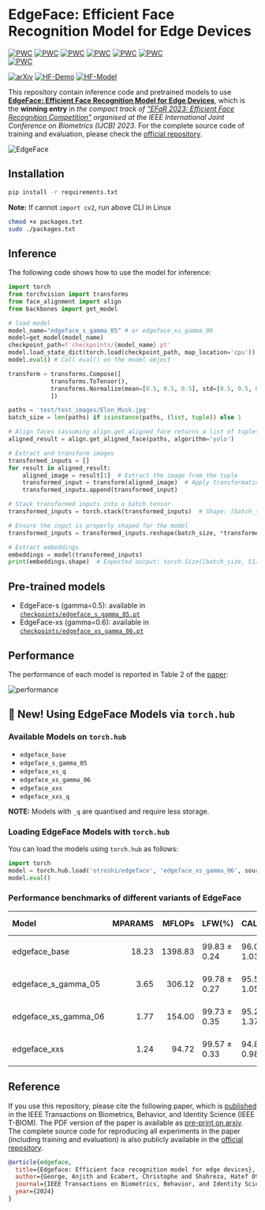 

# EdgeFace: Efficient Face Recognition Model for Edge Devices

[![PWC](https://img.shields.io/endpoint.svg?url=https://paperswithcode.com/badge/edgeface-efficient-face-recognition-model-for/lightweight-face-recognition-on-lfw)](https://paperswithcode.com/sota/lightweight-face-recognition-on-lfw?p=edgeface-efficient-face-recognition-model-for)
[![PWC](https://img.shields.io/endpoint.svg?url=https://paperswithcode.com/badge/edgeface-efficient-face-recognition-model-for/lightweight-face-recognition-on-calfw)](https://paperswithcode.com/sota/lightweight-face-recognition-on-calfw?p=edgeface-efficient-face-recognition-model-for)
[![PWC](https://img.shields.io/endpoint.svg?url=https://paperswithcode.com/badge/edgeface-efficient-face-recognition-model-for/lightweight-face-recognition-on-cplfw)](https://paperswithcode.com/sota/lightweight-face-recognition-on-cplfw?p=edgeface-efficient-face-recognition-model-for)
[![PWC](https://img.shields.io/endpoint.svg?url=https://paperswithcode.com/badge/edgeface-efficient-face-recognition-model-for/lightweight-face-recognition-on-cfp-fp)](https://paperswithcode.com/sota/lightweight-face-recognition-on-cfp-fp?p=edgeface-efficient-face-recognition-model-for)
[![PWC](https://img.shields.io/endpoint.svg?url=https://paperswithcode.com/badge/edgeface-efficient-face-recognition-model-for/lightweight-face-recognition-on-agedb-30)](https://paperswithcode.com/sota/lightweight-face-recognition-on-agedb-30?p=edgeface-efficient-face-recognition-model-for)	
[![PWC](https://img.shields.io/endpoint.svg?url=https://paperswithcode.com/badge/edgeface-efficient-face-recognition-model-for/lightweight-face-recognition-on-ijb-b)](https://paperswithcode.com/sota/lightweight-face-recognition-on-ijb-b?p=edgeface-efficient-face-recognition-model-for)	
[![PWC](https://img.shields.io/endpoint.svg?url=https://paperswithcode.com/badge/edgeface-efficient-face-recognition-model-for/lightweight-face-recognition-on-ijb-c)](https://paperswithcode.com/sota/lightweight-face-recognition-on-ijb-c?p=edgeface-efficient-face-recognition-model-for)	

[![arXiv](https://img.shields.io/badge/cs.CV-arXiv%3A2307.01838-009d81v2.svg)](https://arxiv.org/abs/2307.01838v2)
[![HF-Demo](https://img.shields.io/badge/%F0%9F%A4%97%20Hugging%20Face-Demo-orange)](https://huggingface.co/spaces/Idiap/EdgeFace)
[![HF-Model](https://img.shields.io/badge/%F0%9F%A4%97%20Hugging%20Face-Model-green)](https://huggingface.co/collections/Idiap/edgeface-67f500eded03ecd8be56e63e)


This repository contain inference code and pretrained models to use [**EdgeFace: Efficient Face Recognition Model for Edge Devices**](https://ieeexplore.ieee.org/abstract/document/10388036/), 
which is the **winning entry** in *the compact track of ["EFaR 2023: Efficient Face Recognition Competition"](https://arxiv.org/abs/2308.04168) organised at the IEEE International Joint Conference on Biometrics (IJCB) 2023*. For the complete source code of training and evaluation, please check the [official repository](https://gitlab.idiap.ch/bob/bob.paper.tbiom2023_edgeface).


![EdgeFace](assets/edgeface.png)

## Installation
```bash
pip install -r requirements.txt
```
**Note:** If cannot `import cv2`, run above CLI in Linux

```bash
chmod +x packages.txt
sudo ./packages.txt
```

## Inference
The following code shows how to use the model for inference:
```python
import torch
from torchvision import transforms
from face_alignment import align
from backbones import get_model

# load model
model_name="edgeface_s_gamma_05" # or edgeface_xs_gamma_06
model=get_model(model_name)
checkpoint_path=f'checkpoints/{model_name}.pt'
model.load_state_dict(torch.load(checkpoint_path, map_location='cpu')) # Load state dict
model.eval() # Call eval() on the model object

transform = transforms.Compose([
            transforms.ToTensor(),
            transforms.Normalize(mean=[0.5, 0.5, 0.5], std=[0.5, 0.5, 0.5]),
            ])

paths = 'test/test_images/Elon_Musk.jpg'
batch_size = len(paths) if isinstance(paths, (list, tuple)) else 1

# Align faces (assuming align.get_aligned_face returns a list of tuples)
aligned_result = align.get_aligned_face(paths, algorithm='yolo')

# Extract and transform images
transformed_inputs = []
for result in aligned_result:
    aligned_image = result[1]  # Extract the image from the tuple
    transformed_input = transform(aligned_image)  # Apply transformation
    transformed_inputs.append(transformed_input)

# Stack transformed inputs into a batch tensor
transformed_inputs = torch.stack(transformed_inputs)  # Shape: [batch_size, C, H, W]

# Ensure the input is properly shaped for the model
transformed_inputs = transformed_inputs.reshape(batch_size, *transformed_inputs.shape[1:])

# Extract embeddings
embeddings = model(transformed_inputs)
print(embeddings.shape)  # Expected output: torch.Size([batch_size, 512])
```



## Pre-trained models
- EdgeFace-s (gamma=0.5): available in [`checkpoints/edgeface_s_gamma_05.pt`](checkpoints/edgeface_s_gamma_05.pt)
- EdgeFace-xs (gamma=0.6): available in [`checkpoints/edgeface_xs_gamma_06.pt`](checkpoints/edgeface_xs_gamma_06.pt)



## Performance
The performance of each model is reported in Table 2 of the [paper](https://arxiv.org/pdf/2307.01838v2.pdf):

![performance](assets/benchmark.png)


## :rocket: New! Using EdgeFace Models via `torch.hub`

### Available Models on `torch.hub`

- `edgeface_base`
- `edgeface_s_gamma_05`
- `edgeface_xs_q`
- `edgeface_xs_gamma_06`
- `edgeface_xxs`
- `edgeface_xxs_q`

**NOTE:** Models with `_q` are quantised and require less storage.

### Loading EdgeFace Models with `torch.hub`

You can load the models using `torch.hub` as follows:

```python
import torch
model = torch.hub.load('otroshi/edgeface', 'edgeface_xs_gamma_06', source='github', pretrained=True)
model.eval()
```

### Performance benchmarks of different variants of EdgeFace

| Model               | MPARAMS| MFLOPs |    LFW(%)    |    CALFW(%)  |   CPLFW(%)   |   CFP-FP(%)  |   AgeDB30(%) |
|:--------------------|-------:|-------:|:-------------|:-------------|:-------------|:-------------|:-------------|
| edgeface_base       |  18.23 |1398.83 | 99.83 ± 0.24 | 96.07 ± 1.03 | 93.75 ± 1.16 | 97.01 ± 0.94 | 97.60 ± 0.70 |
| edgeface_s_gamma_05 |   3.65 | 306.12 | 99.78 ± 0.27 | 95.55 ± 1.05 | 92.48 ± 1.42 | 95.74 ± 1.09 | 97.03 ± 0.85 |
| edgeface_xs_gamma_06|   1.77 | 154.00 | 99.73 ± 0.35 | 95.28 ± 1.37 | 91.58 ± 1.42 | 94.71 ± 1.07 | 96.08 ± 0.95 |
| edgeface_xxs        |   1.24 |  94.72 | 99.57 ± 0.33 | 94.83 ± 0.98 | 90.27 ± 0.93 | 93.63 ± 0.99 | 94.92 ± 1.15 |

## Reference
If you use this repository, please cite the following paper, which is [published](https://ieeexplore.ieee.org/abstract/document/10388036/) in the IEEE Transactions on Biometrics, Behavior, and Identity Science (IEEE T-BIOM). The PDF version of the paper is available as [pre-print on arxiv](https://arxiv.org/pdf/2307.01838v2.pdf). The complete source code for reproducing all experiments in the paper (including training and evaluation) is also publicly available in the [official repository](https://gitlab.idiap.ch/bob/bob.paper.tbiom2023_edgeface).


```bibtex
@article{edgeface,
  title={Edgeface: Efficient face recognition model for edge devices},
  author={George, Anjith and Ecabert, Christophe and Shahreza, Hatef Otroshi and Kotwal, Ketan and Marcel, Sebastien},
  journal={IEEE Transactions on Biometrics, Behavior, and Identity Science},
  year={2024}
}
```
